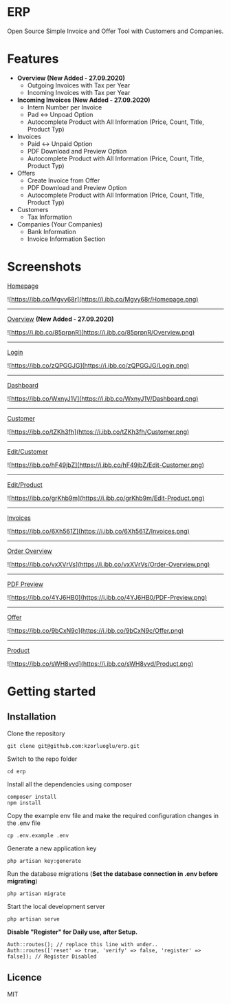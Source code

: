 # ERP
Open Source Simple Invoice and Offer Tool with Customers and Companies.

# Features
 - **Overview (New Added - 27.09.2020)**
   - Outgoing Invoices with Tax per Year
   - Incoming Invoices with Tax per Year
 - **Incoming Invoices (New Added - 27.09.2020)**
   - Intern Number per Invoice
   - Pad <-> Unpoad Option
   - Autocomplete Product with All Information (Price, Count, Title, Product Typ)
 - Invoices
   - Paid <-> Unpaid Option
   - PDF Download and Preview Option
   - Autocomplete Product with All Information (Price, Count, Title, Product Typ)
 - Offers
   - Create Invoice from Offer
   - PDF Download and Preview Option
   - Autocomplete Product with All Information (Price, Count, Title, Product Typ)
 - Customers
   - Tax Information
 - Companies (Your Companies)
   - Bank Information
   - Invoice Information Section

# Screenshots
 [Homepage](https://i.ibb.co/Mgvy68r/Homepage.png)

![https://ibb.co/Mgvy68r](https://i.ibb.co/Mgvy68r/Homepage.png)

--------------------------

[Overview](https://i.ibb.co/85prpnR/Overview.png) **(New Added - 27.09.2020)**

![https://i.ibb.co/85prpnR](https://i.ibb.co/85prpnR/Overview.png)

--------------------------

[Login](https://i.ibb.co/zQPGGJG/Login.png)

![https://ibb.co/zQPGGJG](https://i.ibb.co/zQPGGJG/Login.png)

--------------------------

[Dashboard](https://i.ibb.co/WxnyJ1V/Dashboard.png)

![https://ibb.co/WxnyJ1V](https://i.ibb.co/WxnyJ1V/Dashboard.png)

--------------------------

[Customer](https://i.ibb.co/tZKh3fh/Customer.png)

![https://ibb.co/tZKh3fh](https://i.ibb.co/tZKh3fh/Customer.png)

--------------------------

[Edit/Customer](https://i.ibb.co/hF49jbZ/Edit-Customer.png)

![https://ibb.co/hF49jbZ](https://i.ibb.co/hF49jbZ/Edit-Customer.png)

--------------------------

[Edit/Product](https://i.ibb.co/grKhb9m/Edit-Product.png)

![https://ibb.co/grKhb9m](https://i.ibb.co/grKhb9m/Edit-Product.png)

--------------------------

[Invoices](https://i.ibb.co/6Xh561Z/Invoices.png)

![https://ibb.co/6Xh561Z](https://i.ibb.co/6Xh561Z/Invoices.png)

--------------------------

[Order Overview](https://i.ibb.co/vxXVrVs/Order-Overview.png)

![https://ibb.co/vxXVrVs](https://i.ibb.co/vxXVrVs/Order-Overview.png)

--------------------------

[PDF Preview](https://i.ibb.co/4YJ6HB0/PDF-Preview.png)

![https://ibb.co/4YJ6HB0](https://i.ibb.co/4YJ6HB0/PDF-Preview.png)

--------------------------

[Offer](https://i.ibb.co/9bCxN9c/Offer.png)

![https://ibb.co/9bCxN9c](https://i.ibb.co/9bCxN9c/Offer.png)

--------------------------

[Product](https://i.ibb.co/sWH8vvd/Product.png)

![https://ibb.co/sWH8vvd](https://i.ibb.co/sWH8vvd/Product.png)

# Getting started

## Installation
Clone the repository

    git clone git@github.com:kzorluoglu/erp.git

Switch to the repo folder

    cd erp

Install all the dependencies using composer

    composer install
    npm install

Copy the example env file and make the required configuration changes in the .env file

    cp .env.example .env

Generate a new application key

    php artisan key:generate

Run the database migrations (**Set the database connection in .env before migrating**)

    php artisan migrate

Start the local development server

    php artisan serve

**Disable "Register" for Daily use, after Setup.**

    Auth::routes(); // replace this line with under..
    Auth::routes(['reset' => true, 'verify' => false, 'register' => false]); // Register Disabled
    
## Licence

MIT
